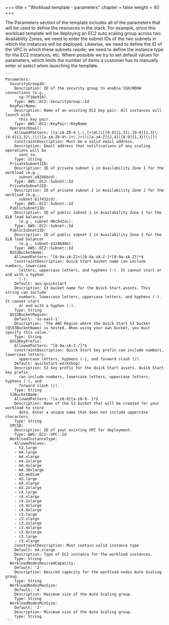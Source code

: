 ﻿+++
title = "Workload template - parameters"
chapter = false
weight = 40
+++


The Parameters section of the template includes all of the parameters that will be used to define the resources in the stack. For example, since this workload template will be deploying an EC2 auto scaling group across two Availability Zones, we need to enter the subnet IDs of the two subnets in which the instances will be deployed. Likewise, we need to define the ID of the VPC in which these subnets reside; we need to define the instance type for the EC2 instances, etc. Where possible we try to set default values for parameters, which limits the number of items a customer has to manually enter or select when launching the template.


	```
	Parameters:
	  SecurityGroupID:
	    Description: ID of the security group to enable SSH/RDGW connections (e.g.,
	      sg-7f16e910).
	    Type: AWS::EC2::SecurityGroup::Id
	  KeyPairName:
	    Description: Name of an existing EC2 key pair. All instances will launch with
	      this key pair.
	    Type: AWS::EC2::KeyPair::KeyName
	  OperatorEmail:
	    AllowedPattern: ([a-zA-Z0-9_\-\.]+)@((\[[0-9]{1,3}\.[0-9]{1,3}\.[0-9]{1,3}\.)|(([a-zA-Z0-9\-]+\.)+))([a-zA-Z]{2,4}|[0-9]{1,3})(\]?)
	    ConstraintDescription: Must be a valid email address.
	    Description: Email address that notifications of any scaling operations will be
	      sent to.
	    Type: String
	  PrivateSubnet1ID:
	    Description: ID of private subnet 1 in Availability Zone 1 for the workload (e.g.,
	      subnet-a0246dcd).
	    Type: AWS::EC2::Subnet::Id
	  PrivateSubnet2ID:
	    Description: ID of private subnet 2 in Availability Zone 2 for the workload (e.g.,
	      subnet-b1f432cd).
	    Type: AWS::EC2::Subnet::Id
	  PublicSubnet1ID:
	    Description: ID of public subnet 1 in Availability Zone 1 for the ELB load balancer
	      (e.g., subnet-9bc642ac).
	    Type: AWS::EC2::Subnet::Id
	  PublicSubnet2ID:
	    Description: ID of public subnet 2 in Availability Zone 2 for the ELB load balancer
	      (e.g., subnet-e3246d8e).
	    Type: AWS::EC2::Subnet::Id
	  QSS3BucketName:
	    AllowedPattern: ^[0-9a-zA-Z]+([0-9a-zA-Z-]*[0-9a-zA-Z])*$
	    ConstraintDescription: Quick Start bucket name can include numbers, lowercase
	      letters, uppercase letters, and hyphens (-). It cannot start or end with a hyphen
	      (-).
	    Default: aws-quickstart
	    Description: S3 bucket name for the Quick Start assets. This string can include
	      numbers, lowercase letters, uppercase letters, and hyphens (-). It cannot start
	      or end with a hyphen (-).
	    Type: String
	  QSS3BucketRegion:
	    Default: 'us-east-1'
	    Description: 'The AWS Region where the Quick Start S3 bucket (QSS3BucketName) is hosted. When using your own bucket, you must specify this value.'
	    Type: String
	  QSS3KeyPrefix:
	    AllowedPattern: ^[0-9a-zA-Z-/]*$
	    ConstraintDescription: Quick Start key prefix can include numbers, lowercase letters,
	      uppercase letters, hyphens (-), and forward slash (/).
	    Default: quickstart-workshop/
	    Description: S3 key prefix for the Quick Start assets. Quick Start key prefix
	      can include numbers, lowercase letters, uppercase letters, hyphens (-), and
	      forward slash (/).
	    Type: String
	  S3BucketName:
	    AllowedPattern: ^[a-z0-9][a-z0-9-.]*$
	    Description: Name of the S3 bucket that will be created for your workload to store
	      data. Enter a unique name that does not include uppercase characters.
	    Type: String
	  VPCID:
	    Description: ID of your existing VPC for deployment.
	    Type: AWS::EC2::VPC::Id
	  WorkloadInstanceType:
	    AllowedValues:
	    - t2.large
	    - m4.large
	    - m4.xlarge
	    - m4.2xlarge
	    - m4.4xlarge
	    - m4.10xlarge
	    - m3.medium
	    - m3.large
	    - m3.xlarge
	    - m3.2xlarge
	    - c4.large
	    - c4.xlarge
	    - c4.2xlarge
	    - c4.4xlarge
	    - c4.8xlarge
	    - c3.large
	    - c3.xlarge
	    - c3.2xlarge
	    - c3.4xlarge
	    - c3.8xlarge
	    - r3.large
	    - r3.xlarge
	    ConstraintDescription: Must contain valid instance type
	    Default: m4.xlarge
	    Description: Type of EC2 instance for the workload instances.
	    Type: String
	  WorkloadNodesDesiredCapacity:
	    Default: '2'
	    Description: Desired capacity for the workload nodes Auto Scaling group.
	    Type: String
	  WorkloadNodesMaxSize:
	    Default: '4'
	    Description: Maximum size of the Auto Scaling group.
	    Type: String
	  WorkloadNodesMinSize:
	    Default: '2'
	    Description: Minimum size of the Auto Scaling group.
	    Type: String
	```


